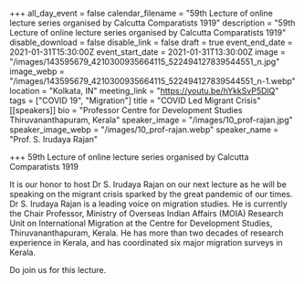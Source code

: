+++
all_day_event = false
calendar_filename = "59th Lecture of online lecture series organised by Calcutta Comparatists 1919"
description = "59th Lecture of online lecture series organised by Calcutta Comparatists 1919"
disable_download = false
disable_link = false
draft = true
event_end_date = 2021-01-31T15:30:00Z
event_start_date = 2021-01-31T13:30:00Z
image = "/images/143595679_4210300935664115_522494127839544551_n.jpg"
image_webp = "/images/143595679_4210300935664115_522494127839544551_n-1.webp"
location = "Kolkata, IN"
meeting_link = "https://youtu.be/hYkkSvP5DlQ"
tags = ["COVID 19", "Migration"]
title = "COVID Led Migrant Crisis"
[[speakers]]
bio = "Professor Centre for Development Studies Thiruvananthapuram, Kerala"
speaker_image = "/images/10_prof-rajan.jpg"
speaker_image_webp = "/images/10_prof-rajan.webp"
speaker_name = "Prof. S. Irudaya Rajan"

+++
59th Lecture of online lecture series organised by Calcutta Comparatists 1919

It is our honor to host Dr S. Irudaya Rajan on our next lecture as he will be speaking on the migrant crisis sparked by the great pandemic of our times. Dr S. Irudaya Rajan is a leading voice on migration studies. He is currently the Chair Professor, Ministry of Overseas Indian Affairs (MOIA) Research Unit on International Migration at the Centre for Development Studies, Thiruvananthapuram, Kerala. He has more than two decades of research experience in Kerala, and has coordinated six major migration surveys in Kerala.

Do join us for this lecture.